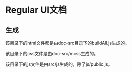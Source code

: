 # Regular UI文档

## 生成

该目录下的html文件都是由doc-src目录下的buildAll.js生成的。

该目录下的css文件是由doc-src/mcss生成的。

该目录下的js文件是由src/js生成的，除了js/public.js。